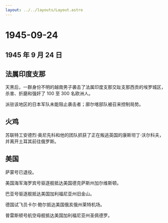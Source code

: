 ```yaml
---
layout: ../../layouts/Layout.astro
---
```


# 1945-09-24

## 1945 年 9 月 24 日

## 法属印度支那

天黑后，一群身份不明的越南男子袭击了法属印度支那交趾支那西贡的埃罗城区，杀害、折磨和强奸了
100 至 300 名欧洲人。

派驻该地区的日本军队未能阻止袭击者；廓尔喀部队被召来控制局势。

## 火鸡

苏联特工安德烈·奥尼先科和他的团队抓获了正在叛逃英国的康斯坦丁·沃尔科夫，并离开土耳其前往俄罗斯。

## 美国

萨蒙号已退役。

美国海军海罗宾号驱逐舰抵达美国德克萨斯州加尔维斯顿。

巴亚号驱逐舰抵达美国加利福尼亚州旧金山。

德国试飞员卡尔·鲍尔抵达美国俄亥俄州莱特机场。

普雷斯顿号航空母舰抵达美国加利福尼亚州圣佩德罗。